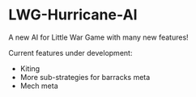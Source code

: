 # LWG-Hurricane-AI
A new AI for Little War Game with many new features! 

Current features under development:
- Kiting
- More sub-strategies for barracks meta
- Mech meta
